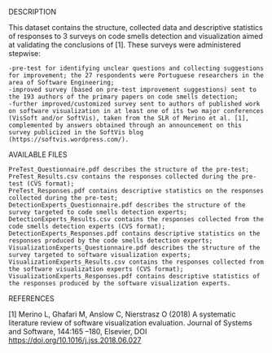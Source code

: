 DESCRIPTION

This dataset contains the structure, collected data and descriptive statistics of responses to 3 surveys on code smells detection and visualization aimed at validating the conclusions of [1]. These surveys were administered stepwise:

    -pre-test for identifying unclear questions and collecting suggestions for improvement; the 27 respondents were Portuguese researchers in the area of Software Engineering;
    -improved survey (based on pre-test improvement suggestions) sent to the 193 authors of the primary papers on code smells detection;
    -further improved/customized survey sent to authors of published work on software visualization in at least one of its two major conferences (VisSoft and/or SoftVis), taken from the SLR of Merino et al. [1], complemented by answers obtained through an announcement on this survey publicized in the SoftVis blog (https://softvis.wordpress.com/).

AVAILABLE FILES

    PreTest_Questionnaire.pdf describes the structure of the pre-test;
    PreTest_Results.csv contains the responses collected during the pre-test (CVS format);
    PreTest_Responses.pdf contains descriptive statistics on the responses collected during the pre-test;
    DetectionExperts_Questionnaire.pdf describes the structure of the survey targeted to code smells detection experts;
    DetectionExperts_Results.csv contains the responses collected from the code smells detection experts (CVS format);
    DetectionExperts_Responses.pdf contains descriptive statistics on the responses produced by the code smells detection experts;
    VisualizationExperts_Questionnaire.pdf describes the structure of the survey targeted to software visualization experts;
    VisualizationExperts_Results.csv contains the responses collected from the software visualization experts (CVS format);
    VisualizationExperts_Responses.pdf contains descriptive statistics of the responses produced by the software visualization experts.

REFERENCES

[1]          Merino L, Ghafari M, Anslow C, Nierstrasz O (2018) A systematic literature review of software visualization evaluation. Journal of Systems and Software, 144:165 –180, Elsevier, DOI https://doi.org/10.1016/j.jss.2018.06.027
